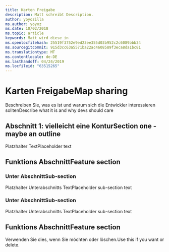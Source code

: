 ```yaml
---
title: Karten Freigabe
description: Matt schreibt Description.
author: yoyozilla
ms.author: yoyoz
ms.date: 10/02/2018
ms.topic: article
keywords: Matt wird diese in
ms.openlocfilehash: 25519f3752e9ed23ee355d03b952c2c6089bbb34
ms.sourcegitcommit: 915d3cc63a5571ba22ac4608589f3eca8da1bc81
ms.translationtype: MT
ms.contentlocale: de-DE
ms.lasthandoff: 04/24/2019
ms.locfileid: "63515265"
---
```

# <a name="map-sharing"></a><span data-ttu-id="0a8ff-104">Karten Freigabe</span><span class="sxs-lookup"><span data-stu-id="0a8ff-104">Map sharing</span></span>

<span data-ttu-id="0a8ff-105">Beschreiben Sie, was es ist und warum sich die Entwickler interessieren sollten</span><span class="sxs-lookup"><span data-stu-id="0a8ff-105">Describe what it is and why devs should care</span></span>

## <a name="section-one---maybe-an-outline"></a><span data-ttu-id="0a8ff-106">Abschnitt 1: vielleicht eine Kontur</span><span class="sxs-lookup"><span data-stu-id="0a8ff-106">Section one - maybe an outline</span></span>

<span data-ttu-id="0a8ff-107">Platzhalter Text</span><span class="sxs-lookup"><span data-stu-id="0a8ff-107">Placeholder text</span></span>

## <a name="feature-section"></a><span data-ttu-id="0a8ff-108">Funktions Abschnitt</span><span class="sxs-lookup"><span data-stu-id="0a8ff-108">Feature section</span></span>

### <a name="sub-section"></a><span data-ttu-id="0a8ff-109">Unter Abschnitt</span><span class="sxs-lookup"><span data-stu-id="0a8ff-109">Sub-section</span></span>

<span data-ttu-id="0a8ff-110">Platzhalter Unterabschnitts Text</span><span class="sxs-lookup"><span data-stu-id="0a8ff-110">Placeholder sub-section text</span></span>

### <a name="sub-section"></a><span data-ttu-id="0a8ff-111">Unter Abschnitt</span><span class="sxs-lookup"><span data-stu-id="0a8ff-111">Sub-section</span></span>

<span data-ttu-id="0a8ff-112">Platzhalter Unterabschnitts Text</span><span class="sxs-lookup"><span data-stu-id="0a8ff-112">Placeholder sub-section text</span></span>

## <a name="feature-section"></a><span data-ttu-id="0a8ff-113">Funktions Abschnitt</span><span class="sxs-lookup"><span data-stu-id="0a8ff-113">Feature section</span></span>

<span data-ttu-id="0a8ff-114">Verwenden Sie dies, wenn Sie möchten oder löschen.</span><span class="sxs-lookup"><span data-stu-id="0a8ff-114">Use this if you want or delete.</span></span>
